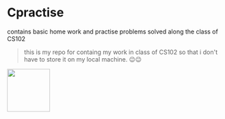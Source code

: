 # Cpractise
contains basic home work and practise problems solved along the class of CS102

>this is my repo for containg my work in class of CS102 so that i don't have to store it on my local machine.
😉😉
<img src="https://www.britefish.net/wp-content/uploads/2019/07/logo-c-1.png" align="center" width=100px>

